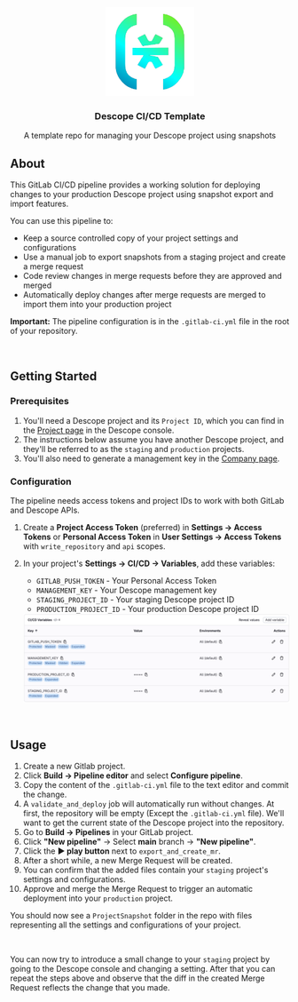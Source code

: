 <div align="center">
    <img src=".gitlab/images/descope-logo.png" alt="Descope Logo" width="160" height="160">
    <h3 align="center">Descope CI/CD Template</h3>
  <p align="center">
    A template repo for managing your Descope project using snapshots
  </p>
</div>

## About

This GitLab CI/CD pipeline provides a working solution for deploying changes to your production Descope project using snapshot export and import features.

You can use this pipeline to:

* Keep a source controlled copy of your project settings and configurations
* Use a manual job to export snapshots from a staging project and create a merge request
* Code review changes in merge requests before they are approved and merged
* Automatically deploy changes after merge requests are merged to import them into your production project

**Important:** The pipeline configuration is in the `.gitlab-ci.yml` file in the root of your repository.


<br />

## Getting Started

### Prerequisites

1. You'll need a Descope project and its `Project ID`, which you can find in the [Project page](https://app.descope.com/settings/project) in the Descope console.
2. The instructions below assume you have another Descope project, and they'll be referred to as the `staging` and `production` projects.
3. You'll also need to generate a management key in the [Company page](https://app.descope.com/settings/company/managementkeys).

### Configuration

The pipeline needs access tokens and project IDs to work with both GitLab and Descope APIs.

1. Create a **Project Access Token** (preferred) in **Settings → Access Tokens** or **Personal Access Token** in **User Settings → Access Tokens** with `write_repository` and `api` scopes.
2. In your project's **Settings → CI/CD → Variables**, add these variables:
   - `GITLAB_PUSH_TOKEN` - Your Personal Access Token
   - `MANAGEMENT_KEY` - Your Descope management key
   - `STAGING_PROJECT_ID` - Your staging Descope project ID
   - `PRODUCTION_PROJECT_ID` - Your production Descope project ID

    <img src=".gitlab/images/cicd-variables.png" alt="CI\CD Variables">

<br />

## Usage

1. Create a new Gitlab project.
2. Click **Build → Pipeline editor** and select **Configure pipeline**.
3. Copy the content of the `.gitlab-ci.yml` file to the text editor and commit the change.
4. A `validate_and_deploy` job will automatically run without changes. At first, the repository will be empty (Except the `.gitlab-ci.yml` file). We'll want to get the current state of the Descope project into the repository.
5. Go to **Build → Pipelines** in your GitLab project.
6. Click **"New pipeline"** → Select **main** branch → **"New pipeline"**.
7. Click the **▶️ play button** next to `export_and_create_mr`.
8. After a short while, a new Merge Request will be created.
9. You can confirm that the added files contain your `staging` project's settings and configurations.
10. Approve and merge the Merge Request to trigger an automatic deployment into your `production` project.

You should now see a `ProjectSnapshot` folder in the repo with files representing all the settings and configurations of your project.


<br />

You can now try to introduce a small change to your `staging` project by going to the Descope console and changing a setting. After that you can repeat the steps above and observe that the diff in the created Merge Request reflects the change that you made.
